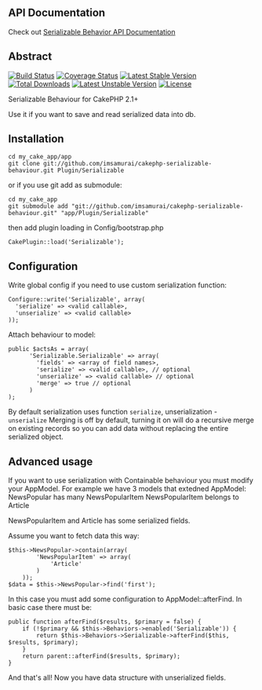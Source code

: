 ## API Documentation

Check out [Serializable Behavior API Documentation](http://imsamurai.github.io/cakephp-serializable-behaviour/docs/master/)

## Abstract

[![Build Status](https://travis-ci.org/imsamurai/cakephp-serializable-behaviour.png)](https://travis-ci.org/imsamurai/cakephp-serializable-behaviour) [![Coverage Status](https://coveralls.io/repos/imsamurai/cakephp-serializable-behaviour/badge.png?branch=master)](https://coveralls.io/r/imsamurai/cakephp-serializable-behaviour?branch=master) [![Latest Stable Version](https://poser.pugx.org/imsamurai/cakephp-serializable-behaviour/v/stable.png)](https://packagist.org/packages/imsamurai/cakephp-serializable-behaviour) [![Total Downloads](https://poser.pugx.org/imsamurai/cakephp-serializable-behaviour/downloads.png)](https://packagist.org/packages/imsamurai/cakephp-serializable-behaviour) [![Latest Unstable Version](https://poser.pugx.org/imsamurai/cakephp-serializable-behaviour/v/unstable.png)](https://packagist.org/packages/imsamurai/cakephp-serializable-behaviour) [![License](https://poser.pugx.org/imsamurai/cakephp-serializable-behaviour/license.png)](https://packagist.org/packages/imsamurai/cakephp-serializable-behaviour)

Serializable Behaviour for CakePHP 2.1+

Use it if you want to save and read serialized data into db.

## Installation

	cd my_cake_app/app
	git clone git://github.com/imsamurai/cakephp-serializable-behaviour.git Plugin/Serializable

or if you use git add as submodule:

	cd my_cake_app
	git submodule add "git://github.com/imsamurai/cakephp-serializable-behaviour.git" "app/Plugin/Serializable"

then add plugin loading in Config/bootstrap.php

	CakePlugin::load('Serializable');

## Configuration

Write global config if you need to use custom serialization function:

	Configure::write('Serializable', array(
	  'serialize' => <valid callable>,
	  'unserialize' => <valid callable>
	));

Attach behaviour to model:

	public $actsAs = array(
	      'Serializable.Serializable' => array(
	        'fields' => <array of field names>,
	        'serialize' => <valid callable>, // optional
	        'unserialize' => <valid callable> // optional
	        'merge' => true // optional
	      )
	);

By default serialization uses function `serialize`, unserialization - `unserialize`
Merging is off by default, turning it on will do a recursive merge on existing records so you can add data without replacing the entire serialized object.

## Advanced usage

If you want to use serialization with Containable behaviour you must modify your AppModel.
For example we have 3 models that extedned AppModel:
NewsPopular has many NewsPopularItem
NewsPopularItem belongs to Article

NewsPopularItem and Article has some serialized fields.

Assume you want to fetch data this way:

	$this->NewsPopular->contain(array(
			'NewsPopularItem' => array(
				'Article'
			)
		));
	$data = $this->NewsPopular->find('first');

In this case you must add some configuration to AppModel::afterFind. In basic case there must be:

	public function afterFind($results, $primary = false) {
		if (!$primary && $this->Behaviors->enabled('Serializable')) {
			return $this->Behaviors->Serializable->afterFind($this, $results, $primary);
		}
		return parent::afterFind($results, $primary);
	}

And that's all! Now you have data structure with unserialized fields. 